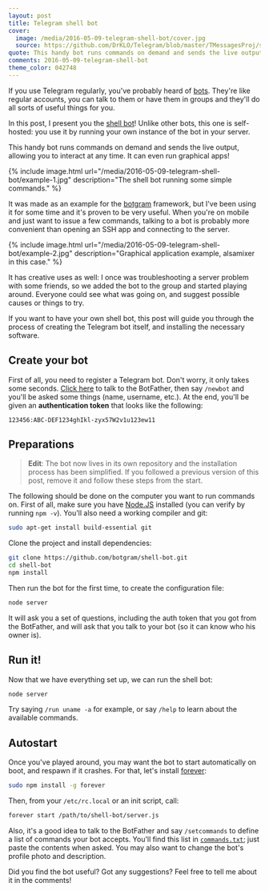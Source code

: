 ```yaml
---
layout: post
title: Telegram shell bot
cover:
  image: /media/2016-05-09-telegram-shell-bot/cover.jpg
  source: https://github.com/DrKLO/Telegram/blob/master/TMessagesProj/src/main/res/drawable-hdpi/background_hd.jpg
quote: This handy bot runs commands on demand and sends the live output, allowing you to interact at any time. It can even run graphical apps!
comments: 2016-05-09-telegram-shell-bot
theme_color: 042748
---
```


If you use Telegram regularly, you've probably heard of [bots](https://core.telegram.org/bots). They're like regular accounts, you can talk to them or have them in groups and they'll do all sorts of useful things for you.

In this post, I present you the [shell bot](https://github.com/botgram/shell-bot)! Unlike other bots, this one is self-hosted: you use it by running your own instance of the bot in your server.

This handy bot runs commands on demand and sends the live output, allowing you to interact at any time. It can even run graphical apps!

{% include image.html url="/media/2016-05-09-telegram-shell-bot/example-1.jpg" description="The shell bot running some simple commands." %}

It was made as an example for the [botgram](https://github.com/botgram/botgram) framework, but I've been using it for some time and it's proven to be very useful. When you're on mobile and just want to issue a few commands, talking to a bot is probably more convenient than opening an SSH app and connecting to the server.

{% include image.html url="/media/2016-05-09-telegram-shell-bot/example-2.jpg" description="Graphical application example, alsamixer in this case." %}

It has creative uses as well: I once was troubleshooting a server problem with some friends, so we added the bot to the group and started playing around. Everyone could see what was going on, and suggest possible causes or things to try.

If you want to have your own shell bot, this post will guide you through the process of creating the Telegram bot itself, and installing the necessary software.

## Create your bot

First of all, you need to register a Telegram bot. Don't worry, it only takes some seconds. [Click here](https://t.me/BotFather) to talk to the BotFather, then say `/newbot` and you'll be asked some things (name, username, etc.). At the end, you'll be given an **authentication token** that looks like the following:

    123456:ABC-DEF1234ghIkl-zyx57W2v1u123ew11

## Preparations

> **Edit**: The bot now lives in its own repository and the installation process has been simplified.
> If you followed a previous version of this post, remove it and follow these steps from the start.

The following should be done on the computer you want to run commands on. First of all, make sure you have [Node.JS](https://nodejs.org) installed (you can verify by running `npm -v`). You'll also need a working compiler and git:

~~~ bash
sudo apt-get install build-essential git
~~~

Clone the project and install dependencies:

~~~ bash
git clone https://github.com/botgram/shell-bot.git
cd shell-bot
npm install
~~~

Then run the bot for the first time, to create the configuration file:

~~~ bash
node server
~~~

It will ask you a set of questions, including the auth token that you got from the BotFather,
and will ask that you talk to your bot (so it can know who his owner is).

## Run it!

Now that we have everything set up, we can run the shell bot:

~~~ bash
node server
~~~

Try saying `/run uname -a` for example, or say `/help` to learn about the available commands.

## Autostart

Once you've played around, you may want the bot to start automatically on boot, and respawn if it crashes. For that, let's install [forever](https://github.com/foreverjs/forever):

~~~ bash
sudo npm install -g forever
~~~

Then, from your `/etc/rc.local` or an init script, call:

~~~ bash
forever start /path/to/shell-bot/server.js
~~~

Also, it's a good idea to talk to the BotFather and say `/setcommands` to define a list of commands your bot accepts. You'll find this list in [`commands.txt`](https://github.com/botgram/shell-bot/blob/master/commands.txt); just paste the contents when asked. You may also want to change the bot's profile photo and description.

Did you find the bot useful? Got any suggestions? Feel free to tell me about it in the comments!
